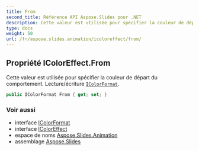```yaml
---
title: From
second_title: Référence API Aspose.Slides pour .NET
description: Cette valeur est utilisée pour spécifier la couleur de départ du comportement. Lecture/écriture IColorFormataspose.slides/icolorformat.
type: docs
weight: 50
url: /fr/aspose.slides.animation/icoloreffect/from/
---
```


## Propriété IColorEffect.From

Cette valeur est utilisée pour spécifier la couleur de départ du comportement. Lecture/écriture [`IColorFormat`](../../../aspose.slides/icolorformat).

```csharp
public IColorFormat From { get; set; }
```

### Voir aussi

* interface [IColorFormat](../../../aspose.slides/icolorformat)
* interface [IColorEffect](../../icoloreffect)
* espace de noms [Aspose.Slides.Animation](../../icoloreffect)
* assemblage [Aspose.Slides](../../../)

<!-- NE PAS ÉDITER : généré par xmldocmd pour Aspose.Slides.dll -->